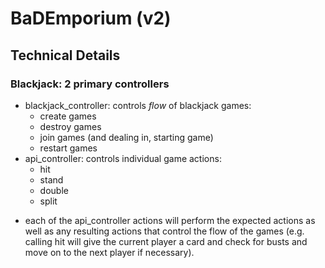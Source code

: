 # BaDEmporium (v2)

## Technical Details
### Blackjack: 2 primary controllers

+ blackjack\_controller: controls _flow_ of blackjack games:
  + create games
  + destroy games
  + join games (and dealing in, starting game)
  + restart games
+ api\_controller: controls individual game actions:
  + hit
  + stand
  + double
  + split

* each of the api\_controller actions will perform the expected actions as well as any resulting actions that control the flow of the games (e.g. calling hit will give the current player a card and check for busts and move on to the next player if necessary).